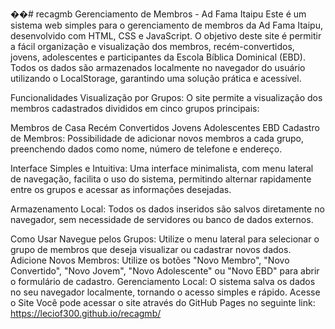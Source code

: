 ��#   r e c a g m b 
 Gerenciamento de Membros - Ad Fama Itaipu
Este é um sistema web simples para o gerenciamento de membros da Ad Fama Itaipu, desenvolvido com HTML, CSS e JavaScript. O objetivo deste site é permitir a fácil organização e visualização dos membros, recém-convertidos, jovens, adolescentes e participantes da Escola Bíblica Dominical (EBD). Todos os dados são armazenados localmente no navegador do usuário utilizando o LocalStorage, garantindo uma solução prática e acessível.

Funcionalidades
Visualização por Grupos: O site permite a visualização dos membros cadastrados divididos em cinco grupos principais:

Membros de Casa
Recém Convertidos
Jovens
Adolescentes
EBD
Cadastro de Membros: Possibilidade de adicionar novos membros a cada grupo, preenchendo dados como nome, número de telefone e endereço.

Interface Simples e Intuitiva: Uma interface minimalista, com menu lateral de navegação, facilita o uso do sistema, permitindo alternar rapidamente entre os grupos e acessar as informações desejadas.

Armazenamento Local: Todos os dados inseridos são salvos diretamente no navegador, sem necessidade de servidores ou banco de dados externos.

Como Usar
Navegue pelos Grupos: Utilize o menu lateral para selecionar o grupo de membros que deseja visualizar ou cadastrar novos dados.
Adicione Novos Membros: Utilize os botões "Novo Membro", "Novo Convertido", "Novo Jovem", "Novo Adolescente" ou "Novo EBD" para abrir o formulário de cadastro.
Gerenciamento Local: O sistema salva os dados no seu navegador localmente, tornando o acesso simples e rápido.
Acesse o Site
Você pode acessar o site através do GitHub Pages no seguinte link: https://leciof300.github.io/recagmb/
 
